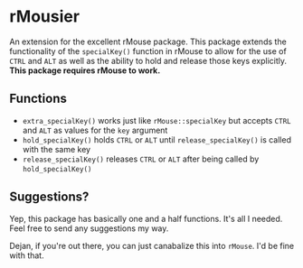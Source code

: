 # rMousier
  
An extension for the excellent rMouse package. This package extends the functionality of the `specialKey()` function in rMouse to allow for the use of `CTRL` and `ALT` as well as the ability to hold and release those keys explicitly.  
**This package requires rMouse to work.**   
  
## Functions
  
- `extra_specialKey()` works just like `rMouse::specialKey` but accepts `CTRL` and `ALT` as values for the `key` argument   
- `hold_specialKey()` holds `CTRL` or `ALT` until `release_specialKey()` is called with the same key  
- `release_specialKey()` releases `CTRL` or `ALT` after being called by `hold_specialKey()`
  
## Suggestions?   
  
Yep, this package has basically one and a half functions. It's all I needed. Feel free to send any suggestions my way.  
  
Dejan, if you're out there, you can just canabalize this into `rMouse`. I'd be fine with that. 
